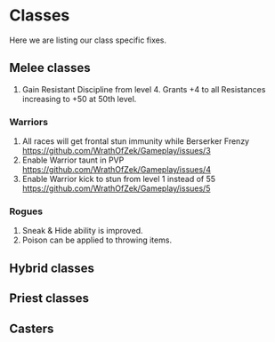 # Classes

Here we are listing our class specific fixes.

## Melee classes

1. Gain Resistant Discipline from level 4. Grants +4 to all Resistances increasing to +50 at 50th level.

### Warriors

1. All races will get frontal stun immunity while Berserker Frenzy https://github.com/WrathOfZek/Gameplay/issues/3
2. Enable Warrior taunt in PVP https://github.com/WrathOfZek/Gameplay/issues/4
3. Enable Warrior kick to stun from level 1 instead of 55 https://github.com/WrathOfZek/Gameplay/issues/5

### Rogues

1. Sneak & Hide ability is improved.
2. Poison can be applied to throwing items.  

## Hybrid classes

## Priest classes

## Casters
